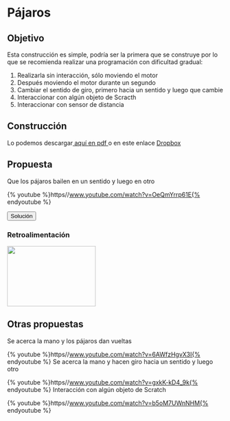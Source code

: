 
# Pájaros

## Objetivo

Esta construcción es simple, podría ser la primera que se construye por lo que se recomienda realizar una programación con dificultad gradual:

1. Realizarla sin interacción, sólo moviendo el motor
1. Después moviendo el motor durante un segundo
1. Cambiar el sentido de giro, primero hacia un sentido y luego que cambie
1. Interaccionar con algún objeto de Scracth
1. Interaccionar con sensor de distancia

## Construcción

Lo podemos descargar[ aquí en pdf ](http://ro-botica.com/pdf/WeDo/Dancing%20Birds.pdf)o en este enlace [Dropbox](https://www.dropbox.com/s/xb91toeoe9v2imn/PAJAROS.pdf?dl=0)

## Propuesta

Que los pájaros bailen en un sentido y luego en otro

{% youtube %}https//www.youtube.com/watch?v=OeQmYrrp61E{% endyoutube %}
<script type="text/javascript">var feedback5_93text = "Solución";</script><input type="button" name="toggle-feedback-5_93" value="Solución" class="feedbackbutton" onclick="$exe.toggleFeedback(this,false);return false" />

### Retroalimentación

<img src="http://simonhaughton.typepad.com/.a/6a0120a530561e970b0133f1e1d6b9970b-800wi" height="140" width="206" />

## Otras propuestas

Se acerca la mano y los pájaros dan vueltas

{% youtube %}https//www.youtube.com/watch?v=6AWfzHgvX3I{% endyoutube %}
Se acerca la mano y hacen giro hacia un sentido y luego otro

{% youtube %}https//www.youtube.com/watch?v=gxkK-kD4_9k{% endyoutube %}
Interacción con algún objeto de Scratch

{% youtube %}https//www.youtube.com/watch?v=b5oM7UWnNHM{% endyoutube %}


